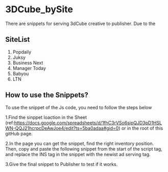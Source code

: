 # 3DCube_bySite
There are snippets for serving 3dCube creative to publisher. Due to the  

## SiteList
1. Popdaily
2. Juksy
3. Business Next
4. Manager Today
5. Babyou
6. LTN

## How to use the Snippets?
To use the snippet of the Js code, you need to follow the steps below

1.Find the sinppet loaction in the Sheet (ref:https://docs.google.com/spreadsheets/d/1fhC3rVSo6sipQJD3pD1HSLWN-QQJ21hcrpcDeAwJoe4/edit?ts=5ba0adaa#gid=0) or in the root of this gitHub page.

2.In the page you can get the snippet, find the right inventory position. Then, copy and paste the following snippet from the start of the script tag, and replace the INS tag in the snippet with the newist ad serving tag.

3.Give the final snippet to Publisher to test if it works.



